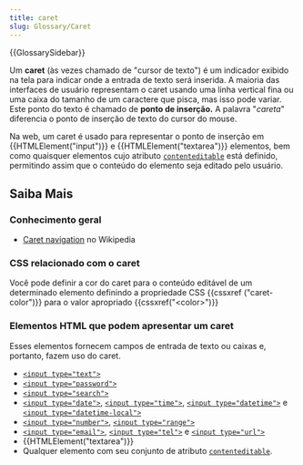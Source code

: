 ```yaml
---
title: caret
slug: Glossary/Caret
---
```


{{GlossarySidebar}}

Um **caret** (às vezes chamado de "cursor de texto") é um indicador exibido na tela para indicar onde a entrada de texto será inserida. A maioria das interfaces de usuário representam o caret usando uma linha vertical fina ou uma caixa do tamanho de um caractere que pisca, mas isso pode variar. Este ponto do texto é chamado de **ponto de inserção.** A palavra "_careta_" diferencia o ponto de inserção de texto do cursor do mouse.

Na web, um caret é usado para representar o ponto de inserção em {{HTMLElement("input")}} e {{HTMLElement("textarea")}} elementos, bem como quaisquer elementos cujo atributo [`contenteditable`](/pt-BR/docs/Web/HTML/Global_attributes#contenteditable) está definido, permitindo assim que o conteúdo do elemento seja editado pelo usuário.

## Saiba Mais

### Conhecimento geral

- [Caret navigation](https://en.wikipedia.org/wiki/Caret_navigation) no Wikipedia

### CSS relacionado com o caret

Você pode definir a cor do caret para o conteúdo editável de um determinado elemento definindo a propriedade CSS {{cssxref ("caret-color")}} para o valor apropriado {{cssxref("&lt;color&gt;")}}

### Elementos HTML que podem apresentar um caret

Esses elementos fornecem campos de entrada de texto ou caixas e, portanto, fazem uso do caret.

- [`<input type="text">`](/pt-BR/docs/Web/HTML/Element/input/text)
- [`<input type="password">`](/pt-BR/docs/Web/HTML/Element/input/password)
- [`<input type="search">`](/pt-BR/docs/Web/HTML/Element/input/search)
- [`<input type="date">`](/pt-BR/docs/Web/HTML/Element/input/date), [`<input type="time">`](/pt-BR/docs/Web/HTML/Element/input/time), [`<input type="datetime">`](/pt-BR/docs/Web/HTML/Element/input/datetime) e [`<input type="datetime-local">`](/pt-BR/docs/Web/HTML/Element/input/datetime-local)
- [`<input type="number">`](/pt-BR/docs/Web/HTML/Element/input/number), [`<input type="range">`](/pt-BR/docs/Web/HTML/Element/input/range)
- [`<input type="email">`](/pt-BR/docs/Web/HTML/Element/input/email), [`<input type="tel">`](/pt-BR/docs/Web/HTML/Element/input/tel) e [`<input type="url">`](/pt-BR/docs/Web/HTML/Element/input/url)
- {{HTMLElement("textarea")}}
- Qualquer elemento com seu conjunto de atributo [`contenteditable`](/pt-BR/docs/Web/HTML/Global_attributes#contenteditable).
